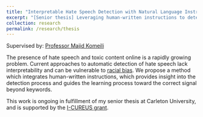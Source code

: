 ```yaml
---
title: "Interpretable Hate Speech Detection with Natural Language Instructions"
excerpt: "[Senior thesis] Leveraging human-written instructions to detect toxic content online."
collection: research
permalink: /research/thesis
---
```


Supervised by: [Professor Majid Komeili](http://people.scs.carleton.ca/~majidkomeili/)

The presence of hate speech and toxic content online is a rapidly growing problem. Current approaches to automatic detection of hate speech lack interpretability and can be vulnerable to [racial bias](https://www.aclweb.org/anthology/P19-1163/). We propose a method which integrates human-written instructions, which provides insight into the detection process and guides the learning process toward the correct signal beyond keywords.

This work is ongoing in fulfillment of my senior thesis at Carleton University, and is supported by the [I-CUREUS grant](https://carleton.ca/discoverycentre/funding-opportunities/icureus).